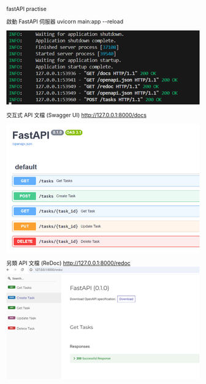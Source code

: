fastAPI practise



啟動 FastAPI 伺服器
uvicorn main:app --reload

![alt text](static/images/application.png)



交互式 API 文檔 (Swagger UI)
 http://127.0.0.1:8000/docs
 

 ![alt text](static/images/SwaggerUI.png)


另類 API 文檔 (ReDoc)
 http://127.0.0.1:8000/redoc
![alt text](static/images/ReDoc.png)
